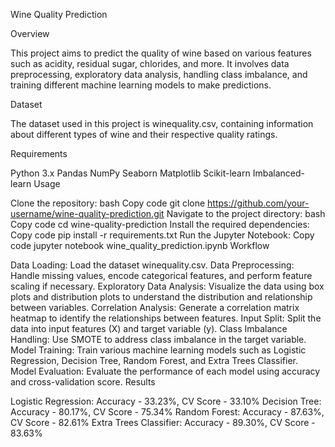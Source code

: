 Wine Quality Prediction

Overview

This project aims to predict the quality of wine based on various features such as acidity, residual sugar, chlorides, and more. It involves data preprocessing, exploratory data analysis, handling class imbalance, and training different machine learning models to make predictions.

Dataset

The dataset used in this project is winequality.csv, containing information about different types of wine and their respective quality ratings.

Requirements

Python 3.x
Pandas
NumPy
Seaborn
Matplotlib
Scikit-learn
Imbalanced-learn
Usage

Clone the repository:
bash
Copy code
git clone https://github.com/your-username/wine-quality-prediction.git
Navigate to the project directory:
bash
Copy code
cd wine-quality-prediction
Install the required dependencies:
Copy code
pip install -r requirements.txt
Run the Jupyter Notebook:
Copy code
jupyter notebook wine_quality_prediction.ipynb
Workflow

Data Loading: Load the dataset winequality.csv.
Data Preprocessing: Handle missing values, encode categorical features, and perform feature scaling if necessary.
Exploratory Data Analysis: Visualize the data using box plots and distribution plots to understand the distribution and relationship between variables.
Correlation Analysis: Generate a correlation matrix heatmap to identify the relationships between features.
Input Split: Split the data into input features (X) and target variable (y).
Class Imbalance Handling: Use SMOTE to address class imbalance in the target variable.
Model Training: Train various machine learning models such as Logistic Regression, Decision Tree, Random Forest, and Extra Trees Classifier.
Model Evaluation: Evaluate the performance of each model using accuracy and cross-validation score.
Results

Logistic Regression: Accuracy - 33.23%, CV Score - 33.10%
Decision Tree: Accuracy - 80.17%, CV Score - 75.34%
Random Forest: Accuracy - 87.63%, CV Score - 82.61%
Extra Trees Classifier: Accuracy - 89.30%, CV Score - 83.63%
